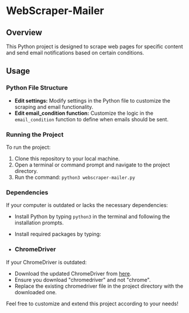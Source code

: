 # WebScraper-Mailer

## Overview
This Python project is designed to scrape web pages for specific content and send email notifications based on certain conditions.

## Usage

### Python File Structure
- **Edit settings:** Modify settings in the Python file to customize the scraping and email functionality.
- **Edit email_condition function:** Customize the logic in the `email_condition` function to define when emails should be sent.

### Running the Project
To run the project:
1. Clone this repository to your local machine.
2. Open a terminal or command prompt and navigate to the project directory.
3. Run the command: `python3 webscraper-mailer.py`

### Dependencies
If your computer is outdated or lacks the necessary dependencies:
- Install Python by typing `python3` in the terminal and following the installation prompts.
- Install required packages by typing:

- ### ChromeDriver
If your ChromeDriver is outdated:
- Download the updated ChromeDriver from [here](https://googlechromelabs.github.io/chrome-for-testing/).
- Ensure you download "chromedriver" and not "chrome".
- Replace the existing chromedriver file in the project directory with the downloaded one.

Feel free to customize and extend this project according to your needs!
